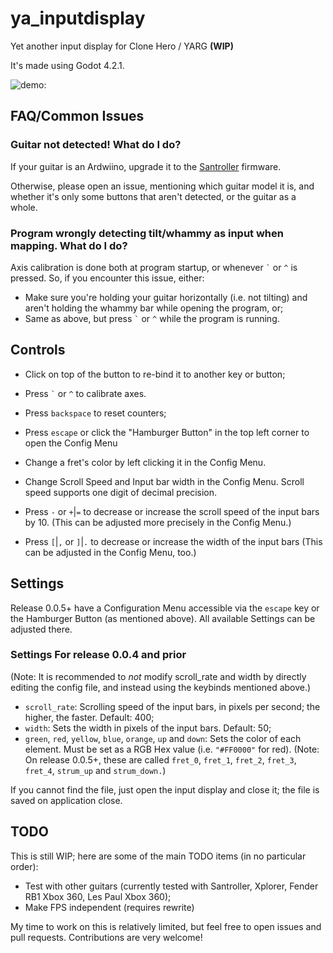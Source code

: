# ya_inputdisplay

Yet another input display for Clone Hero / YARG **(WIP)**

It's made using Godot 4.2.1.

![demo:](https://github.com/raphaelgoulart/ya_inputdisplay/blob/main/demo.gif)

## FAQ/Common Issues

### Guitar not detected! What do I do?

If your guitar is an Ardwiino, upgrade it to the [Santroller](https://github.com/Santroller/Santroller) firmware.

Otherwise, please open an issue, mentioning which guitar model it is, and whether it's only some buttons that aren't detected, or the guitar as a whole.

### Program wrongly detecting tilt/whammy as input when mapping. What do I do?

Axis calibration is done both at program startup, or whenever `` ` `` or `` ^ `` is pressed. So, if you encounter this issue, either:

- Make sure you're holding your guitar horizontally (i.e. not tilting) and aren't holding the whammy bar while opening the program, or;
- Same as above, but press `` ` `` or `` ^ `` while the program is running.

## Controls

- Click on top of the button to re-bind it to another key or button;
- Press `` ` `` or `` ^ `` to calibrate axes.
- Press `backspace` to reset counters;

- Press `escape` or click the "Hamburger Button" in the top left corner to open the Config Menu
- Change a fret's color by left clicking it in the Config Menu.
- Change Scroll Speed and Input bar width in the Config Menu. Scroll speed supports one digit of decimal precision.

- Press `-` or `+`|`=` to decrease or increase the scroll speed of the input bars by 10. (This can be adjusted more precisely in the Config Menu.)
- Press `[`|`,` or `]`|`.` to decrease or increase the width of the input bars (This can be adjusted in the Config Menu, too.)

## Settings

Release 0.0.5+ have a Configuration Menu accessible via the `escape` key or the Hamburger Button (as mentioned above).
All available Settings can be adjusted there.

### Settings For release 0.0.4 and prior

(Note: It is recommended to *not* modify scroll_rate and width by directly editing the config file, and instead using the keybinds mentioned above.)

- `scroll_rate`: Scrolling speed of the input bars, in pixels per second; the higher, the faster. Default: 400;
- `width`: Sets the width in pixels of the input bars. Default: 50;
- `green`, `red`, `yellow`, `blue`, `orange`, `up` and `down`: Sets the color of each element. Must be set as a RGB Hex value (i.e. `"#FF0000"` for red).
(Note: On release 0.0.5+, these are called `fret_0`, `fret_1`, `fret_2`, `fret_3`, `fret_4`, `strum_up` and `strum_down.`)

If you cannot find the file, just open the input display and close it; the file is saved on application close.

## TODO

This is still WIP; here are some of the main TODO items (in no particular order):

- Test with other guitars (currently tested with Santroller, Xplorer, Fender RB1 Xbox 360, Les Paul Xbox 360);
- Make FPS independent (requires rewrite)

My time to work on this is relatively limited, but feel free to open issues and pull requests. Contributions are very welcome!
